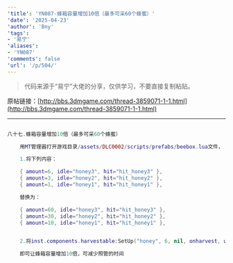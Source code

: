 ```yaml
---
'title': 'YN087-蜂箱容量增加10倍（最多可采60个蜂蜜）'
'date': '2025-04-23'
'author': 'Bny'
'tags':
- '易宁'
'aliases':
- 'YN087'
'comments': false
'url': '/p/504/'
---
```


> 代码来源于“易宁”大佬的分享，仅供学习，不要直接复制粘贴。

原帖链接：[http://bbs.3dmgame.com/thread-3859071-1-1.html](http://bbs.3dmgame.com/thread-3859071-1-1.html)

---

```lua  

八十七.蜂箱容量增加10倍（最多可采60个蜂蜜）

	用MT管理器打开游戏目录/assets/DLC0002/scripts/prefabs/beebox.lua文件，

	1.将下列内容：

	{ amount=6, idle="honey3", hit="hit_honey3" },
	{ amount=3, idle="honey2", hit="hit_honey2" },
	{ amount=1, idle="honey1", hit="hit_honey1" },

	替换为：

	{ amount=60, idle="honey3", hit="hit_honey3" },
	{ amount=30, idle="honey2", hit="hit_honey2" },
	{ amount=10, idle="honey1", hit="hit_honey1" },


	2.将inst.components.harvestable:SetUp("honey", 6, nil, onharvest, updatelevel)替换为inst.components.harvestable:SetUp("honey", 60, nil, onharvest, updatelevel)

	即可让蜂箱容量增加10倍，可减少照管的时间

```  

